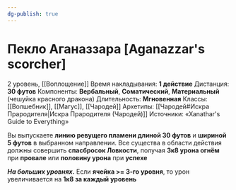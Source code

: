 ```yaml
---
dg-publish: true
---
```

# Пекло Аганаззара [Aganazzar's scorcher]
2 уровень, [[Воплощение]]
Время накладывания: **1 действие**
Дистанция: **30 футов**
Компоненты: **Вербальный**, **Соматический**, **Материальный** (чешуйка красного дракона)
Длительность: **Мгновенная**
Классы: [[Волшебник]], [[Магус]], [[Чародей]]
Архетипы: [[Чародей#Искра Прародителя|Искра Прародителя (Чародей)]]
Источники: «Xanathar's Guide to Everything»

Вы выпускаете **линию ревущего пламени длиной 30 футов** и **шириной 5 футов** в выбранном направлении. Все существа в области действия должны совершить **спасбросок Ловкости**, получая **3к8 урона огнём** при **провале** или **половину урона** при **успехе**

**_На больших уровнях._** Если **ячейка >= 3-го уровня**, то урон увеличивается на **1к8 за каждый уровень**